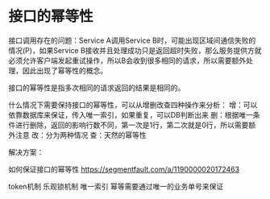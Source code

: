 # 接口的幂等性

接口调用存在的问题：Service A调用Service B时，可能出现区域间通信失败的情况(P)，如果Service B接收并且处理成功只是返回超时失败，那么服务提供方就必须允许客户端发起重试操作，所以B会收到很多相同的请求，所以需要额外处理，因此出现了幂等性的概念。

接口的幂等性是指多次相同的请求返回的结果是相同的。

什么情况下需要保持接口的幂等性，可以从增删改查四种操作来分析：
增：可以依靠数据库来保证，传入唯一索引，如果重复，可以DB判断出来
删：根据唯一条件进行删除，返回的影响行数不同，第一次是1行，第二次就是0行，所以需要额外注意
改：分为两种情况
查：天然的幂等性


解决方案：

如何保证接口的幂等性
https://segmentfault.com/a/1190000020172463

token机制
乐观锁机制
唯一索引
幂等需要通过唯一的业务单号来保证